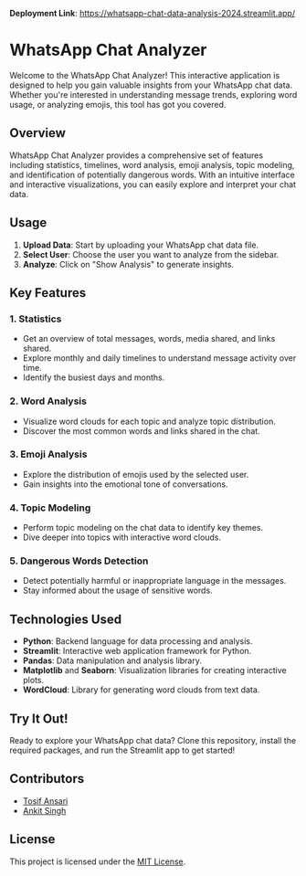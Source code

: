 **Deployment Link**: https://whatsapp-chat-data-analysis-2024.streamlit.app/
# WhatsApp Chat Analyzer

Welcome to the WhatsApp Chat Analyzer! This interactive application is designed to help you gain valuable insights from your WhatsApp chat data. Whether you're interested in understanding message trends, exploring word usage, or analyzing emojis, this tool has got you covered.

## Overview

WhatsApp Chat Analyzer provides a comprehensive set of features including statistics, timelines, word analysis, emoji analysis, topic modeling, and identification of potentially dangerous words. With an intuitive interface and interactive visualizations, you can easily explore and interpret your chat data.

## Usage

1. **Upload Data**: Start by uploading your WhatsApp chat data file.
2. **Select User**: Choose the user you want to analyze from the sidebar.
3. **Analyze**: Click on "Show Analysis" to generate insights.

## Key Features

### 1. Statistics

- Get an overview of total messages, words, media shared, and links shared.
- Explore monthly and daily timelines to understand message activity over time.
- Identify the busiest days and months.

### 2. Word Analysis

- Visualize word clouds for each topic and analyze topic distribution.
- Discover the most common words and links shared in the chat.

### 3. Emoji Analysis

- Explore the distribution of emojis used by the selected user.
- Gain insights into the emotional tone of conversations.

### 4. Topic Modeling

- Perform topic modeling on the chat data to identify key themes.
- Dive deeper into topics with interactive word clouds.

### 5. Dangerous Words Detection

- Detect potentially harmful or inappropriate language in the messages.
- Stay informed about the usage of sensitive words.

## Technologies Used

- **Python**: Backend language for data processing and analysis.
- **Streamlit**: Interactive web application framework for Python.
- **Pandas**: Data manipulation and analysis library.
- **Matplotlib** and **Seaborn**: Visualization libraries for creating interactive plots.
- **WordCloud**: Library for generating word clouds from text data.

## Try It Out!

Ready to explore your WhatsApp chat data? Clone this repository, install the required packages, and run the Streamlit app to get started!

## Contributors

- [Tosif Ansari](https://github.com/tosifAN)
- [Ankit Singh](https://github.com/)

## License

This project is licensed under the [MIT License](LICENSE).
